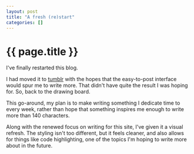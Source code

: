 ```yaml
---
layout: post
title: "A fresh (re)start"
categories: []
---
```


{{ page.title }}
================

I've finally restarted this blog.

I had moved it to [tumblr](http://tumblr.com) with the hopes that the easy-to-post interface would spur me to write more. That didn't have quite the result I was hoping for. So, back to the drawing board.

This go-around, my plan is to make writing something I dedicate time to every week, rather than hope that something inspires me enough to write more than 140 characters.

Along with the renewed focus on writing for this site, I've given it a visual refresh. The styling isn't too different, but it feels cleaner, and also allows for things like code highlighting, one of the topics I'm hoping to write more about in the future.
